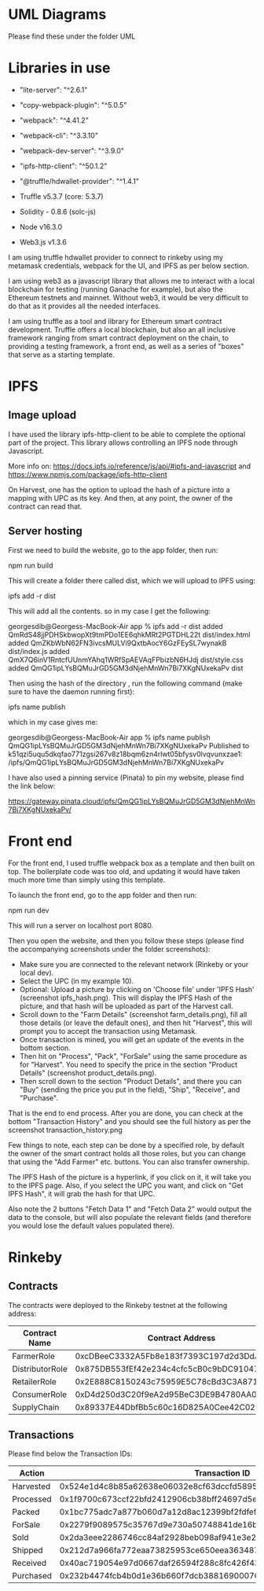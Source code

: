 # UML Diagrams
Please find these under the folder UML

# Libraries in use
* "lite-server": "^2.6.1"
* "copy-webpack-plugin": "^5.0.5"
* "webpack": "^4.41.2"
* "webpack-cli": "^3.3.10"
* "webpack-dev-server": "^3.9.0"
* "ipfs-http-client": "^50.1.2"
* "@truffle/hdwallet-provider": "^1.4.1"

* Truffle v5.3.7 (core: 5.3.7)
* Solidity - 0.8.6 (solc-js)
* Node v16.3.0
* Web3.js v1.3.6

I am using truffle hdwallet provider to connect to rinkeby using my metamask credentials, webpack for the UI, and IPFS as per below section.

I am using web3 as a javascript library that allows me to interact with a local blockchain for testing (running Ganache for example), but also the Ethereum testnets and mainnet. Without web3, it would be very difficult to do that as it provides all the needed interfaces.

I am using truffle as a tool and library for Ethereum smart contract development. Truffle offers a local blockchain, but also an all inclusive framework ranging from smart contract deployment on the chain, to providing a testing framework, a front end, as well as a series of "boxes" that serve as a starting template.
# IPFS
## Image upload
I have used the library ipfs-http-client to be able to complete the optional part of the project. This library allows controlling an IPFS node through Javascript.

More info on: https://docs.ipfs.io/reference/js/api/#ipfs-and-javascript and https://www.npmjs.com/package/ipfs-http-client

On Harvest, one has the option to upload the hash of a picture into a mapping with UPC as its key. And then, at any point, the owner of the contract can read that.


## Server hosting
First we need to build the website, go to the app folder, then run:

npm run build

This will create a folder there called dist, which we will upload to IPFS using:

ipfs add -r dist

This will add all the contents. so in my case I get the following:

georgesdib@Georgess-MacBook-Air app % ipfs add -r dist 
added QmRdS48jjPDHSkbwopXt9tmPDo1EE6qhkMRt2PGTDHL22t dist/index.html
added QmZKbWbN62FN3ivcsMULVi9QxtbAocY6GzFEySL7wynakB dist/index.js
added QmX7Q6inV1RntcfUUnmYAhq1WRfSpAEVAqFPbizbN6HJdj dist/style.css
added QmQG1ipLYsBQMuJrGD5GM3dNjehMnWn7Bi7XKgNUxekaPv dist

Then using the hash of the directory <hash>, run the following command (make sure to have the daemon running first):

ipfs name publish <hash>

which in my case gives me:

georgesdib@Georgess-MacBook-Air app % ipfs name publish QmQG1ipLYsBQMuJrGD5GM3dNjehMnWn7Bi7XKgNUxekaPv
Published to k51qzi5uqu5dkqfao771zgsi267v8z18bqm6zn4rlwt05bfysv0lvqvunxzae1: /ipfs/QmQG1ipLYsBQMuJrGD5GM3dNjehMnWn7Bi7XKgNUxekaPv

I have also used a pinning service (Pinata) to pin my website, please find the link below:

https://gateway.pinata.cloud/ipfs/QmQG1ipLYsBQMuJrGD5GM3dNjehMnWn7Bi7XKgNUxekaPv/
# Front end
For the front end, I used truffle webpack box as a template and then built on top. The boilerplate code was too old, and updating it would have taken much more time than simply using this template.

To launch the front end, go to the app folder and then run:

npm run dev

This will run a server on localhost port 8080.

Then you open the website, and then you follow these steps (please find the accompanying screenshots under the folder screenshots):

* Make sure you are connected to the relevant network (Rinkeby or your local dev).
* Select the UPC (in my example 10).
* Optional: Upload a picture by clicking on 'Choose file' under 'IPFS Hash' (screenshot ipfs_hash.png). This will display the IPFS Hash of the picture, and that hash will be uploaded as part of the Harvest call.
* Scroll down to the "Farm Details" (screenshot farm_details.png), fill all those details (or leave the default ones), and then hit "Harvest", this will prompt you to accept the transaction using Metamask.
* Once transaction is mined, you will get an update of the events in the bottom section.
* Then hit on "Process", "Pack", "ForSale" using the same procedure as for "Harvest". You need to specify the price in the section "Product Details" (screenshot product_details.png).
* Then scroll down to the section "Product Details", and there you can "Buy" (sending the price you put in the field), "Ship", "Receive", and "Purchase".

That is the end to end process. After you are done, you can check at the bottom "Transaction History" and you should see the full history as per the screenshot transaction_history.png

Few things to note, each step can be done by a specified role, by default the owner of the smart contract holds all those roles, but you can change that using the "Add Farmer" etc. buttons. You can also transfer ownership.

The IPFS Hash of the picture is a hyperlink, if you click on it, it will take you to the IPFS page. Also, if you select the UPC you want, and click on "Get IPFS Hash", it will grab the hash for that UPC.

Also note the 2 buttons "Fetch Data 1" and "Fetch Data 2" would output the data to the console, but will also populate the relevant fields (and therefore you would lose the default values populated there).

# Rinkeby
## Contracts
The contracts were deployed to the Rinkeby testnet at the following address:

| Contract Name   | Contract Address                           |
| --------------- | ------------------------------------------ |
| FarmerRole      | 0xcDBeeC3332A5Fb8e183f7393C197d2d3DdAb0549 |
| DistributorRole | 0x875DB553fEf42e234c4cfc5cB0c9bDC91047FEab |
| RetailerRole    | 0x2E888C8150243c75959E5C78cBd3C3A871c127a3 |
| ConsumerRole    | 0xD4d250d3C20f9eA2d95BeC3DE9B4780AA064De3D |
| SupplyChain     | 0x89337E44DbfBb5c60c16D825A0Cee42C0248766d |

## Transactions
Please find below the Transaction IDs:

| Action    | Transaction ID                                                     |
| --------- | ------------------------------------------------------------------ |
| Harvested | 0x524e1d4c8b85a62638e06032e8cf63dccfd58952558e25df01a3b318fc677808 |
| Processed | 0x1f9700c673ccf22bfd2412906cb38bff24697d5efd6faaf800bfc348ed9ce834 |
| Packed    | 0x1bc775adc7a877b060d7a12d8ac12399bf2fdfef41c1431678195834b08b97e7 |
| ForSale   | 0x2279f9089575c35767d9e730a50748841de16b9696ab4c02b68049c5de29cc4b |
| Sold      | 0x2da3eee2286746cc84af2928beb098af941e3e293339cf6dc4665bbf98c83130 |
| Shipped   | 0x212d7a966fa772eaa73825953ce650eea3634878806767b11a3431e385b3f124 |
| Received  | 0x40ac719054e97d0667daf26594f288c8fc426f430852fb28da8d5e59b170d6c4 |
| Purchased | 0x232b4474fcb4b0d1e36b660f7dcb388169000760ba09b38efc968a19343406a9 |